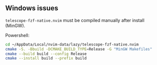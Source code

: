 ## Windows issues
`telescope-fzf-native.nvim` must be compiled manually after install (MinGW).

Powershell:
```sh
cd ~/AppData/Local/nvim-data/lazy/telescope-fzf-native.nvim
cmake -S. -Bbuild -DCMAKE_BUILD_TYPE=Release -G "MinGW Makefiles"
cmake --build build --config Release
cmake --install build --prefix build
```
